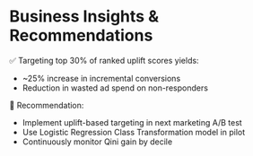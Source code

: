 # Business Insights & Recommendations


✅ Targeting top 30% of ranked uplift scores yields:
- ~25% increase in incremental conversions
- Reduction in wasted ad spend on non-responders


📌 Recommendation:
- Implement uplift-based targeting in next marketing A/B test
- Use Logistic Regression Class Transformation model in pilot
- Continuously monitor Qini gain by decile
